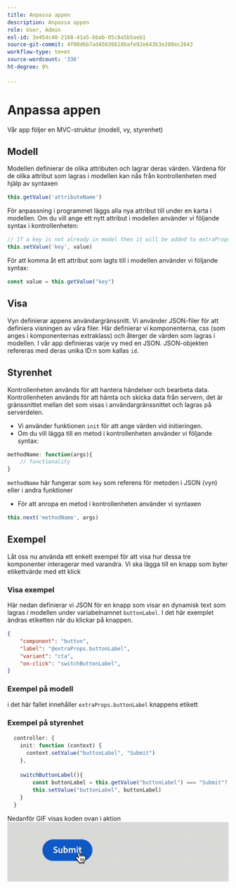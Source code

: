 ```yaml
---
title: Anpassa appen
description: Anpassa appen
role: User, Admin
exl-id: 3e454c48-2168-41a5-bbab-05c8a5b5aeb1
source-git-commit: 4f00d6b7ad45636618bafe92e643b3e288ec2643
workflow-type: tm+mt
source-wordcount: '336'
ht-degree: 0%

---
```


# Anpassa appen

Vår app följer en MVC-struktur (modell, vy, styrenhet)

## Modell

Modellen definierar de olika attributen och lagrar deras värden. Värdena för de olika attribut som lagras i modellen kan nås från kontrollenheten med hjälp av syntaxen

```typescript
this.getValue('attributeName')
```

För anpassning i programmet läggs alla nya attribut till under en karta i modellen.
Om du vill ange ett nytt attribut i modellen använder vi följande syntax i kontrollenheten:

```typescript
// If a key is not already in model then it will be added to extraProps
this.setValue('key', value)
```

För att komma åt ett attribut som lagts till i modellen använder vi följande syntax:

```typescript
const value = this.getValue("key")
```

## Visa

Vyn definierar appens användargränssnitt. Vi använder JSON-filer för att definiera visningen av våra filer. Här definierar vi komponenterna, css (som anges i komponenternas extraklass) och återger de värden som lagras i modellen.
I vår app definieras varje vy med en JSON. JSON-objekten refereras med deras unika ID:n som kallas `id`.

## Styrenhet

Kontrollenheten används för att hantera händelser och bearbeta data. Kontrollenheten används för att hämta och skicka data från servern, det är gränssnittet mellan det som visas i användargränssnittet och lagras på serverdelen.

- Vi använder funktionen `init` för att ange värden vid initieringen.
- Om du vill lägga till en metod i kontrollenheten använder vi följande syntax:

```typescript
methodName: function(args){
    // functionality
}
```

`methodName` här fungerar som `key` som referens för metoden i JSON (vyn) eller i andra funktioner

- För att anropa en metod i kontrollenheten använder vi syntaxen

```typescript
this.next('methodName', args)
```

## Exempel

Låt oss nu använda ett enkelt exempel för att visa hur dessa tre komponenter interagerar med varandra.
Vi ska lägga till en knapp som byter etikettvärde med ett klick

### Visa exempel

Här nedan definierar vi JSON för en knapp som visar en dynamisk text som lagras i modellen under variabelnamnet `buttonLabel`.
I det här exemplet ändras etiketten när du klickar på knappen.

```JSON
{
    "component": "button",
    "label": "@extraProps.buttonLabel",
    "variant": "cta",
    "on-click": "switchButtonLabel",
}
```

### Exempel på modell

i det här fallet innehåller `extraProps.buttonLabel` knappens etikett

### Exempel på styrenhet

```typescript
  controller: {
    init: function (context) {
      context.setValue("buttonLabel", "Submit")
    },

    switchButtonLabel(){
        const buttonLabel = this.getValue("buttonLabel") === "Submit"? "Cancel" : "Submit"
        this.setValue("buttonLabel", buttonLabel)
    }
  }
```

Nedanför GIF visas koden ovan i aktion
![basic_customization](imgs/basic_customisation.gif "Knappen Grundläggande anpassning")
